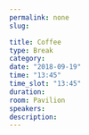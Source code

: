 ```yaml
---
permalink: none
slug:

title: Coffee
type: Break
category:
date: "2018-09-19"
time: "13:45"
time_slot: "13:45"
duration:
room: Pavilion
speakers:
description:
---
```

